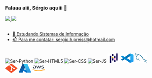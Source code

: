### Falaaa aiii, Sérgio aquiii  👋

<div>
  <a href="https://github.com/sergiohsp">
  <img height="170em" src="https://github-readme-stats.vercel.app/api?username=sergiohsp&theme=gotham&show_icons=true"
  include_all_commits=true&count_private=true"/>
  <img height="170em" src="https://github-readme-stats.vercel.app/api/top-langs/?username=sergiohsp&theme=gotham"/>
</div>
                                                                                                                 
<br>
                                                                                                                 
- 🌱 Estudando Sistemas de Informação
- 📫 Para me contatar: sergio.h.preiss@hotmail.com

<div style="display: inline_block"><br>
  <img align=center" alt="Ser-Python" height="30" width="40" src="https://cdn.jsdelivr.net/gh/devicons/devicon/icons/python/python-original.svg">
  <img align=center" alt="Ser-HTML5" height="30" width="40" src="https://cdn.jsdelivr.net/gh/devicons/devicon/icons/html5/html5-original.svg">
  <img align=center" alt="Ser-CSS" height="30" width="40" src="https://cdn.jsdelivr.net/gh/devicons/devicon/icons/css3/css3-original.svg">
  <img align=center" alt="Ser-JS" height="30" width="40" src="https://cdn.jsdelivr.net/gh/devicons/devicon/icons/javascript/javascript-original.svg">
  <img align=center" alt="Ser-Pandas" height="30" width="40" src="https://github.com/devicons/devicon/blob/master/icons/pandas/pandas-original.svg">
  <img align=center" alt="Ser-VsCode" height="30" width="40" src="https://github.com/devicons/devicon/blob/master/icons/vscode/vscode-original.svg">
  <img align=center" alt="Ser-mySQL" height="30" width="40" src="https://github.com/devicons/devicon/blob/master/icons/mysql/mysql-original.svg">
  <img align=center" alt="Ser-Git" height="30" width="40" src="https://github.com/devicons/devicon/blob/master/icons/git/git-original.svg">
  <img align=center" alt="Ser-Azure" height="30" width="40" src="https://github.com/devicons/devicon/blob/master/icons/azure/azure-original.svg">
  <img align=center" alt="Ser-AWS" height="30" width="40" src="https://github.com/devicons/devicon/blob/master/icons/amazonwebservices/amazonwebservices-original-wordmark.svg">

  
</div>
                                                                                                                                                    
 ##
